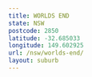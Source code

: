 ```yaml
---
title: WORLDS END
state: NSW
postcode: 2850
latitude: -32.685033
longitude: 149.602925
url: /nsw/worlds-end/
layout: suburb
---
```

